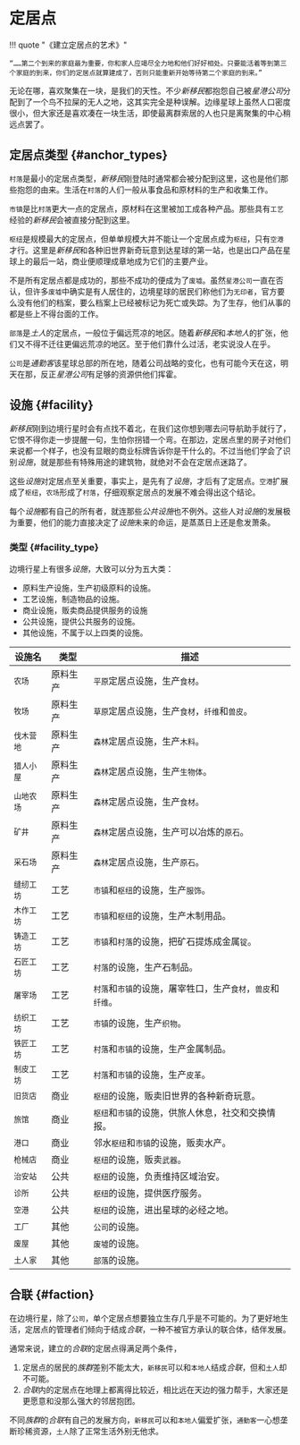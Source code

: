 # 定居点
!!! quote "《建立定居点的艺术》"

    “……第二个到来的家庭最为重要，你和家人应竭尽全力地和他们好好相处。只要能活着等到第三个家庭的到来，你们的定居点就算建成了，否则只能重新开始等待第二个家庭的到来。”

无论在哪，喜欢聚集在一块，是我们的天性。不少*新移民*都抱怨自己被*星港公司*分配到了一个鸟不拉屎的无人之地，这其实完全是种误解。边缘星球上虽然人口密度很小，但大家还是喜欢凑在一块生活，即使最离群索居的人也只是离聚集的中心稍远点罢了。

## 定居点类型 {#anchor_types}
`村落`是最小的定居点类型，*新移民*刚登陆时通常都会被分配到这里，这也是他们那些抱怨的由来。生活在`村落`的人们一般从事食品和原材料的生产和收集工作。

`市镇`是比`村落`更大一点的定居点，原材料在这里被加工成各种产品。那些具有`工艺`经验的*新移民*会被直接分配到这里。

`枢纽`是规模最大的定居点，但单单规模大并不能让一个定居点成为`枢纽`，只有`空港`才行。这里是*新移民*和各种旧世界新奇玩意到达星球的第一站，也是出口产品在星球上的最后一站，商业便顺理成章地成为它们的主要产业。

不是所有定居点都是成功的，那些不成功的便成为了`废墟`。虽然`星港公司`一直在否认，但许多`废墟`中确实是有人居住的，边境星球的居民们称他们为`无印者`，官方要么没有他们的档案，要么档案上已经被标记为死亡或失踪。为了生存，他们从事的都是些上不得台面的工作。

`部落`是*土人*的定居点，一般位于偏远荒凉的地区。随着*新移民*和*本地人*的扩张，他们又不得不迁往更偏远荒凉的地区。至于他们靠什么过活，老实说没人在乎。

`公司`是*通勤客*该星球总部的所在地，随着公司战略的变化，也有可能今天在这，明天在那，反正*星港公司*有足够的资源供他们挥霍。

## 设施 {#facility}
*新移民*刚到边境行星时会有点找不着北，在我们这你想到哪去问导航助手就行了，它恨不得你走一步提醒一句，生怕你拐错一个弯。在那边，定居点里的房子对他们来说都一个样子，也没有显眼的商业标牌告诉你是干什么的。不过当他们学会了识别*设施*，就是那些有特殊用途的建筑物，就绝对不会在定居点迷路了。

这些*设施*对定居点至关重要，事实上，是先有了*设施*，才后有了定居点。`空港`扩展成了`枢纽`，`农场`形成了`村落`，仔细观察定居点的发展不难会得出这个结论。

每个*设施*都有自己的所有者，就连那些*公共设施*也不例外。这些人对*设施*的发展极为重要，他们的能力直接决定了*设施*未来的命运，是蒸蒸日上还是愈发萧条。

### 类型 {#facility_type}
边境行星上有很多*设施*，大致可以分为五大类：

- 原料生产设施，生产初级原料的设施。
- 工艺设施，制造物品的设施。
- 商业设施，贩卖商品提供服务的设施
- 公共设施，提供公共服务的设施。
- 其他设施，不属于以上四类的设施。

|设施名|类型|描述|
|---|---|---|
|`农场`|原料生产|`平原`定居点设施，生产`食材`。|
|`牧场`|原料生产|`草原`定居点设施，生产`食材`，`纤维`和`兽皮`。|
|`伐木营地`|原料生产|`森林`定居点设施，生产`木料`。|
|`猎人小屋`|原料生产|`森林`定居点设施，生产`生物体`。|
|`山地农场`|原料生产|`森林`定居点设施，生产`食材`。|
|`矿井`|原料生产|`森林`定居点设施，生产可以冶炼的`原石`。|
|`采石场`|原料生产|`森林`定居点设施，生产`原石`。|
|`缝纫工坊`|工艺|`市镇`和`枢纽`的设施，生产`服饰`。|
|`木作工坊`|工艺|`市镇`和`枢纽`的设施，生产木制用品。|
|`铸造工坊`|工艺|`市镇`和`村落`的设施，把矿石提炼成金属`锭`。|
|`石匠工坊`|工艺|`村落`的设施，生产石制品。|
|`屠宰场`|工艺|`村落`和`市镇`的设施，屠宰牲口，生产`食材`，`兽皮`和`纤维`。|
|`纺织工坊`|工艺|`市镇`的设施，生产`织物`。|
|`铁匠工坊`|工艺|`村落`和`市镇`的设施，生产金属制品。|
|`制皮工坊`|工艺|`村落`和`市镇`的设施，生产`皮革`。|
|`旧货店`|商业|`枢纽`的设施，贩卖旧世界的各种新奇玩意。|
|`旅馆`|商业|`枢纽`和`市镇`的设施，供旅人休息，社交和交换情报。|
|`港口`|商业|邻水`枢纽`和`市镇`的设施，贩卖水产。|
|`枪械店`|商业|`枢纽`的设施，贩卖`武器`。|
|`治安站`|公共|`枢纽`的设施，负责维持区域治安。|
|`诊所`|公共|`枢纽`的设施，提供医疗服务。|
|`空港`|公共|`枢纽`的设施，进出星球的必经之地。|
|`工厂`|其他|`公司`的设施。|
|`废屋`|其他|`废墟`的设施。|
|`土人家`|其他|`部落`的设施。|

## 合联 {#faction}
在边境行星，除了`公司`，单个定居点想要独立生存几乎是不可能的。为了更好地生活，定居点的管理者们倾向于结成*合联*，一种不被官方承认的联合体，结伴发展。

通常来说，建立的*合联*的定居点得满足两个条件，

1. 定居点的居民的*族群*差别不能太大，`新移民`可以和`本地人`结成*合联*，但和`土人`却不可能。
2. *合联*内的定居点在地理上都离得比较近，相比远在天边的强力帮手，大家还是更愿意和没那么强大的邻居抱团。

不同*族群*的*合联*有自己的发展方向，`新移民`可以和`本地人`偏爱扩张，`通勤客`一心想垄断珍稀资源，`土人`除了正常生活外别无他求。